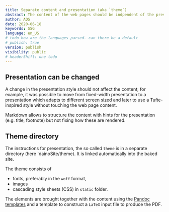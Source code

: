 ```yaml
---
title: Separate content and presentation (aka `theme`)
abstract: The content of the web pages should be indpendent of the presentation.
author: AOS
date: 2020-06-18
keywords: SSG
language: en_US
# todo how are the languages parsed. can there be a default
# publish: true
version: publish
visibility: public
# headerShift: one todo 
---
```


## Presentation can be changed 

A change in the presentation style should not affect the content; for example, it was possible to move from fixed-width presentation to a presentation which adapts to different screen sized and later to use a Tufte-inspired style without touching the web page content. 

Markdown allows to structure the content with  hints for the presentation (e.g. title, footnote) but not fixing how these are rendered. 

## Theme directory
The instructions for presentation, the so called `theme` is in a separate directory (here `dainoSite/theme). It is linked automatically into the baked site. 

The theme consists of 

- fonts, preferably in the `woff` format,
- images
- cascading style sheets (CSS) in `static` folder. 

The elements are brought together with the content using the [Pandoc templates](https://hackage.haskell.org/package/pandoc-3.1.1/docs/Text-Pandoc-Templates.html) and a template to construct a `LaTeX` input file to produce the PDF.
